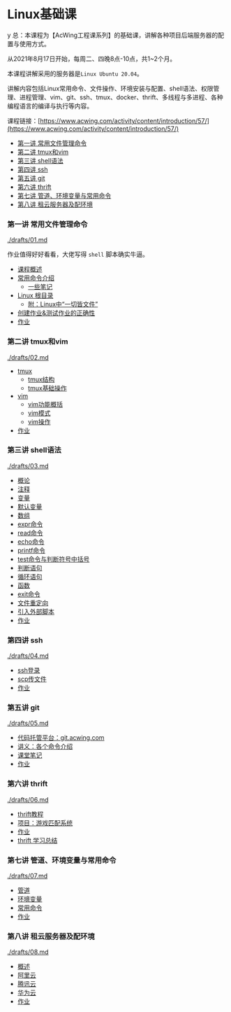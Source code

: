 # Linux基础课

y 总：本课程为【AcWing工程课系列】的基础课，讲解各种项目后端服务器的配置与使用方式。

从2021年8月17日开始，每周二、四晚8点-10点，共1~2个月。

本课程讲解采用的服务器是`Linux Ubuntu 20.04`。

讲解内容包括Linux常用命令、文件操作、环境安装与配置、shell语法、权限管理、进程管理、vim、git、ssh、tmux、docker、thrift、多线程与多进程、各种编程语言的编译与执行等内容。

课程链接：[https://www.acwing.com/activity/content/introduction/57/](https://www.acwing.com/activity/content/introduction/57/)


<!-- @import "[TOC]" {cmd="toc" depthFrom=3 depthTo=6 orderedList=false} -->

<!-- code_chunk_output -->

- [第一讲 常用文件管理命令](#第一讲-常用文件管理命令)
- [第二讲 tmux和vim](#第二讲-tmux和vim)
- [第三讲 shell语法](#第三讲-shell语法)
- [第四讲 ssh](#第四讲-ssh)
- [第五讲 git](#第五讲-git)
- [第六讲 thrift](#第六讲-thrift)
- [第七讲 管道、环境变量与常用命令](#第七讲-管道-环境变量与常用命令)
- [第八讲 租云服务器及配环境](#第八讲-租云服务器及配环境)

<!-- /code_chunk_output -->


### 第一讲 常用文件管理命令
[./drafts/01.md](./drafts/01.md)

作业值得好好看看，大佬写得 `shell` 脚本确实牛逼。

- [课程概述](./drafts/01.md#课程概述)
- [常用命令介绍](./drafts/01.md#常用命令介绍)
  - [一些笔记](./drafts/01.md#一些笔记)
- [Linux 根目录](./drafts/01.md#linux-根目录)
  - [附：Linux中“一切皆文件”](./drafts/01.md#附linux中一切皆文件)
- [创建作业&测试作业的正确性](./drafts/01.md#创建作业测试作业的正确性)
- [作业](./drafts/01.md#作业)

### 第二讲 tmux和vim
[./drafts/02.md](./drafts/02.md)

- [tmux](./drafts/02.md#tmux)
  - [tmux结构](./drafts/02.md#tmux结构)
  - [tmux基础操作](./drafts/02.md#tmux基础操作)
- [vim](./drafts/02.md#vim)
  - [vim功能概括](./drafts/02.md#vim功能概括)
  - [vim模式](./drafts/02.md#vim模式)
  - [vim操作](./drafts/02.md#vim操作)
- [作业](./drafts/02.md#作业)

### 第三讲 shell语法
[./drafts/03.md](./drafts/03.md)

- [概论](./drafts/03.md#概论)
- [注释](./drafts/03.md#注释)
- [变量](./drafts/03.md#变量)
- [默认变量](./drafts/03.md#默认变量)
- [数组](./drafts/03.md#数组)
- [expr命令](./drafts/03.md#expr命令)
- [read命令](./drafts/03.md#read命令)
- [echo命令](./drafts/03.md#echo命令)
- [printf命令](./drafts/03.md#printf命令)
- [test命令与判断符号中括号](./drafts/03.md#test命令与判断符号中括号)
- [判断语句](./drafts/03.md#判断语句)
- [循环语句](./drafts/03.md#循环语句)
- [函数](./drafts/03.md#函数)
- [exit命令](./drafts/03.md#exit命令)
- [文件重定向](./drafts/03.md#文件重定向)
- [引入外部脚本](./drafts/03.md#引入外部脚本)
- [作业](./drafts/03.md#作业)

### 第四讲 ssh
[./drafts/04.md](./drafts/04.md)

- [ssh登录](./drafts/04.md#ssh登录)
- [scp传文件](./drafts/04.md#scp传文件)
- [作业](./drafts/04.md#作业)

### 第五讲 git
[./drafts/05.md](./drafts/05.md)

- [代码托管平台：git.acwing.com](./drafts/05.md#代码托管平台gitacwingcom)
- [讲义：各个命令介绍](./drafts/05.md#讲义各个命令介绍)
- [课堂笔记](./drafts/05.md#课堂笔记)
- [作业](./drafts/05.md#作业)

### 第六讲 thrift
[./drafts/06.md](./drafts/06.md)

- [thrift教程](./drafts/06.md#thrift教程)
- [项目：游戏匹配系统](./drafts/06.md#项目游戏匹配系统)
- [作业](./drafts/06.md#作业)
- [thrift 学习总结](./drafts/06.md#thrift-学习总结)

### 第七讲 管道、环境变量与常用命令
[./drafts/07.md](./drafts/07.md)

- [管道](./drafts/07.md#管道)
- [环境变量](./drafts/07.md#环境变量)
- [常用命令](./drafts/07.md#常用命令)
- [作业](./drafts/07.md#作业)

### 第八讲 租云服务器及配环境
[./drafts/08.md](./drafts/08.md)

- [概述](./drafts/08.md#概述)
- [阿里云](./drafts/08.md#阿里云)
- [腾讯云](./drafts/08.md#腾讯云)
- [华为云](./drafts/08.md#华为云)
- [作业](./drafts/08.md#作业)
